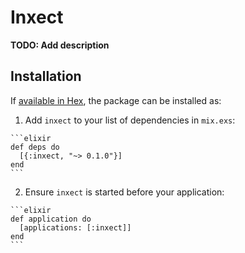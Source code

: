 # Inxect

**TODO: Add description**

## Installation

If [available in Hex](https://hex.pm/docs/publish), the package can be installed as:

  1. Add `inxect` to your list of dependencies in `mix.exs`:

    ```elixir
    def deps do
      [{:inxect, "~> 0.1.0"}]
    end
    ```

  2. Ensure `inxect` is started before your application:

    ```elixir
    def application do
      [applications: [:inxect]]
    end
    ```

